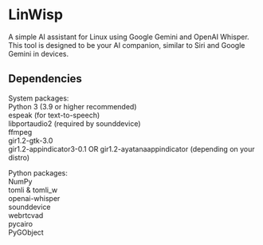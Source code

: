 # LinWisp
A simple AI assistant for Linux using Google Gemini and OpenAI Whisper. This tool is designed to be your AI companion, similar to Siri and Google Gemini in devices.

## Dependencies
System packages:<br>
Python 3 (3.9 or higher recommended)<br>
espeak (for text-to-speech)<br>
libportaudio2 (required by sounddevice)<br>
ffmpeg<br>
gir1.2-gtk-3.0<br>
gir1.2-appindicator3-0.1 OR gir1.2-ayatanaappindicator (depending on your distro)

Python packages:<br>
NumPy<br>
tomli & tomli_w<br>
openai-whisper<br>
sounddevice<br>
webrtcvad<br>
pycairo<br>
PyGObject

